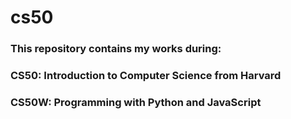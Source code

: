 # cs50
### This repository contains my works during: 
### CS50: Introduction to Computer Science from Harvard 
### CS50W: Programming with Python and JavaScript
